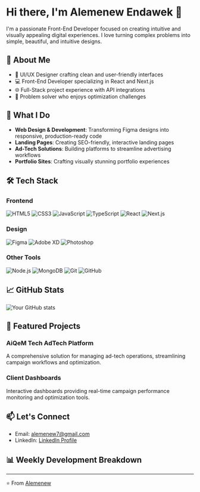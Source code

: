 # Hi there, I'm Alemenew Endawek 👋

I'm a passionate Front-End Developer focused on creating intuitive and visually appealing digital experiences. I love turning complex problems into simple, beautiful, and intuitive designs.

## 🚀 About Me

- 🎨 UI/UX Designer crafting clean and user-friendly interfaces
- 💻 Front-End Developer specializing in React and Next.js
- 🌐 Full-Stack project experience with API integrations
- 🔧 Problem solver who enjoys optimization challenges

## 💼 What I Do

- **Web Design & Development**: Transforming Figma designs into responsive, production-ready code
- **Landing Pages**: Creating SEO-friendly, interactive landing pages
- **Ad-Tech Solutions**: Building platforms to streamline advertising workflows
- **Portfolio Sites**: Crafting visually stunning portfolio experiences

## 🛠 Tech Stack

### Frontend
![HTML5](https://img.shields.io/badge/-HTML5-E34F26?style=flat-square&logo=html5&logoColor=white)
![CSS3](https://img.shields.io/badge/-CSS3-1572B6?style=flat-square&logo=css3)
![JavaScript](https://img.shields.io/badge/-JavaScript-F7DF1E?style=flat-square&logo=javascript&logoColor=black)
![TypeScript](https://img.shields.io/badge/-TypeScript-3178C6?style=flat-square&logo=typescript&logoColor=white)
![React](https://img.shields.io/badge/-React-61DAFB?style=flat-square&logo=react&logoColor=black)
![Next.js](https://img.shields.io/badge/-Next.js-000000?style=flat-square&logo=next.js)

### Design
![Figma](https://img.shields.io/badge/-Figma-F24E1E?style=flat-square&logo=figma&logoColor=white)
![Adobe XD](https://img.shields.io/badge/-Adobe%20XD-FF61F6?style=flat-square&logo=adobe-xd&logoColor=white)
![Photoshop](https://img.shields.io/badge/-Photoshop-31A8FF?style=flat-square&logo=adobe-photoshop&logoColor=white)

### Other Tools
![Node.js](https://img.shields.io/badge/-Node.js-339933?style=flat-square&logo=node.js&logoColor=white)
![MongoDB](https://img.shields.io/badge/-MongoDB-47A248?style=flat-square&logo=mongodb&logoColor=white)
![Git](https://img.shields.io/badge/-Git-F05032?style=flat-square&logo=git&logoColor=white)
![GitHub](https://img.shields.io/badge/-GitHub-181717?style=flat-square&logo=github)

## 📈 GitHub Stats

![Your GitHub stats](https://github-readme-stats.vercel.app/api?username=alemenew&show_icons=true&theme=radical)

## 🌟 Featured Projects

### AiQeM Tech AdTech Platform
A comprehensive solution for managing ad-tech operations, streamlining campaign workflows and optimization.

### Client Dashboards
Interactive dashboards providing real-time campaign performance monitoring and optimization tools.

## 📫 Let's Connect

- Email: [alemenew7@gmail.com](mailto:alemenew7@gmail.com)
- LinkedIn: [LinkedIn Profile](https://www.linkedin.com/in/alemenew-endawek-664ab3219/)


## 📊 Weekly Development Breakdown

<!--START_SECTION:waka-->
<!--END_SECTION:waka-->

---
⭐️ From [Alemenew](https://github.com/alemenew)
